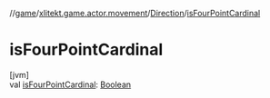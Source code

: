 //[game](../../../index.md)/[xlitekt.game.actor.movement](../index.md)/[Direction](index.md)/[isFourPointCardinal](is-four-point-cardinal.md)

# isFourPointCardinal

[jvm]\
val [isFourPointCardinal](is-four-point-cardinal.md): [Boolean](https://kotlinlang.org/api/latest/jvm/stdlib/kotlin/-boolean/index.html)
